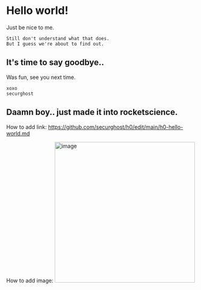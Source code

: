 # Hello world! 

Just be nice to me. 

    Still don't understand what that does. 
    But I guess we're about to find out. 

## It's time to say goodbye..

Was fun, see you next time. 

    xoxo
    securghost

## Daamn boy.. just made it into rocketscience. 

How to add link: https://github.com/securghost/h0/edit/main/h0-hello-world.md

How to add image: <img width="370" alt="image" src="https://github.com/securghost/h0/assets/142783540/801e1459-eade-4e3d-8518-0236c793f373">
